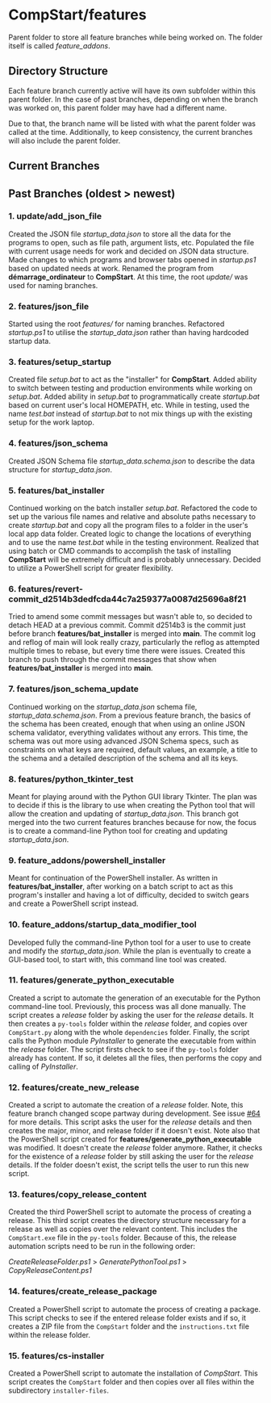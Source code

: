 # CompStart/features

Parent folder to store all feature branches while being worked on. The folder itself is called _feature_addons_.

## Directory Structure

Each feature branch currently active will have its own subfolder within this parent folder. In the case of past branches, depending on when the branch was worked on, this parent folder may have had a different name.

Due to that, the branch name will be listed with what the parent folder was called at the time. Additionally, to keep consistency, the current branches will also include the parent folder.

## Current Branches

## Past Branches (oldest > newest)

### 1. update/add_json_file

Created the JSON file _startup_data.json_ to store all the data for the programs to open, such as file path, argument lists, etc. Populated the file with current usage needs for work and decided on JSON data structure. Made changes to which programs and browser tabs opened in _startup.ps1_ based on updated needs at work. Renamed the program from **démarrage_ordinateur** to **CompStart**. At this time, the root _update/_ was used for naming branches.

### 2. features/json_file

Started using the root _features/_ for naming branches. Refactored _startup.ps1_ to utilise the _startup_data.json_ rather than having hardcoded startup data.

### 3. features/setup_startup

Created file _setup.bat_ to act as the "installer" for **CompStart**. Added ability to switch between testing and production environments while working on _setup.bat_. Added ability in _setup.bat_ to programmatically create _startup.bat_ based on current user's local HOMEPATH, etc. While in testing, used the name _test.bat_ instead of _startup.bat_ to not mix things up with the existing setup for the work laptop.

### 4. features/json_schema

Created JSON Schema file _startup_data.schema.json_ to describe the data structure for _startup_data.json_.

### 5. features/bat_installer

Continued working on the batch installer _setup.bat_. Refactored the code to set up the various file names and relative and absolute paths necessary to create _startup.bat_ and copy all the program files to a folder in the user's local app data folder. Created logic to change the locations of everything and to use the name _test.bat_ while in the testing environment. Realized that using batch or CMD commands to accomplish the task of installing **CompStart** will be extremely difficult and is probably unnecessary. Decided to utilize a PowerShell script for greater flexibility.

### 6. features/revert-commit_d2514b3dedfcda44c7a259377a0087d25696a8f21

Tried to amend some commit messages but wasn't able to, so decided to detach HEAD at a previous commit. Commit d2514b3 is the commit just before branch **features/bat_installer** is merged into **main**. The commit log and reflog of main will look really crazy, particularly the reflog as attempted multiple times to rebase, but every time there were issues. Created this branch to push through the commit messages that show when **features/bat_installer** is merged into **main**.

### 7. features/json_schema_update

Continued working on the _startup_data.json_ schema file, _startup_data.schema.json_. From a previous feature branch, the basics of the schema has been created, enough that when using an online JSON schema validator, everything validates without any errors. This time, the schema was out more using advanced JSON Schema specs, such as constraints on what keys are required, default values, an example, a title to the schema and a detailed description of the schema and all its keys.

### 8. features/python_tkinter_test

Meant for playing around with the Python GUI library Tkinter. The plan was to decide if this is the library to use when creating the Python tool that will allow the creation and updating of _startup_data.json_. This branch got merged into the two current features branches because for now, the focus is to create a command-line Python tool for creating and updating _startup_data.json_.

### 9. feature_addons/powershell_installer

Meant for continuation of the PowerShell installer. As written in **features/bat_installer**, after working on a batch script to act as this program's installer and having a lot of difficulty, decided to switch gears and create a PowerShell script instead.

### 10. feature_addons/startup_data_modifier_tool

Developed fully the command-line Python tool for a user to use to create and modify the _startup_data.json_. While the plan is eventually to create a GUI-based tool, to start with, this command line tool was created.

### 11. features/generate_python_executable

Created a script to automate the generation of an executable for the Python command-line tool. Previously, this process was all done manually. The script creates a _release_ folder by asking the user for the _release_ details. It then creates a `py-tools` folder within the _release_ folder, and copies over `CompStart.py` along with the whole `dependencies` folder. Finally, the script calls the Python module _PyInstaller_ to generate the executable from within the _release_ folder. The script firsts check to see if the `py-tools` folder already has content. If so, it deletes all the files, then performs the copy and calling of _PyInstaller_.

### 12. features/create_new_release

Created a script to automate the creation of a _release_ folder. Note, this feature branch changed scope partway during development. See issue [#64](https://github.com/dEhiN/CompStart/issues/64) for more details. This script asks the user for the _release_ details and then creates the major, minor, and release folder if it doesn't exist. Note also that the PowerShell script created for **features/generate_python_executable** was modified. It doesn't create the _release_ folder anymore. Rather, it checks for the existence of a _release_ folder by still asking the user for the _release_ details. If the folder doesn't exist, the script tells the user to run this new script.

### 13. features/copy_release_content

Created the third PowerShell script to automate the process of creating a release. This third script creates the directory structure necessary for a release as well as copies over the relevant content. This includes the `CompStart.exe` file in the `py-tools` folder. Because of this, the release automation scripts need to be run in the following order:

_CreateReleaseFolder.ps1_ > _GeneratePythonTool.ps1_ > _CopyReleaseContent.ps1_

### 14. features/create_release_package
Created a PowerShell script to automate the process of creating a package. This script checks to see if the entered release folder exists and if so, it creates a ZIP file from the `CompStart` folder and the `instructions.txt` file within the release folder.

### 15. features/cs-installer

Created a PowerShell script to automate the installation of _CompStart_. This script creates the `CompStart` folder and then copies over all files within the subdirectory `installer-files`.
